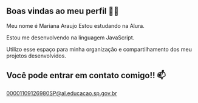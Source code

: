 ## Boas vindas ao meu perfil 💙💙
 Meu nome é Mariana Araujo
Estou estudando na Alura.

Estou me desenvolvendo na linguagem JavaScript.

Utilizo esse espaço para minha organização e compartilhamento dos meu projetos desenvolvidos.

## Você pode entrar em contato comigo!! 📫
00001109126980SP@al.educacao.sp.gov.br
